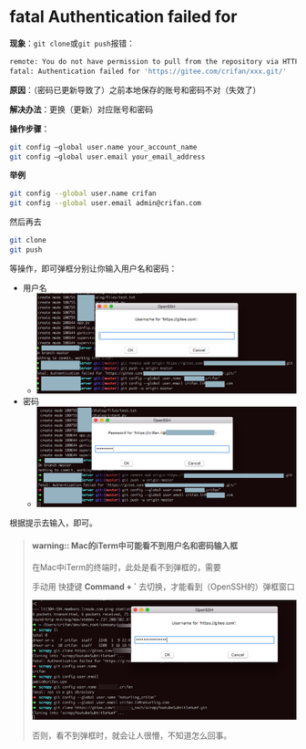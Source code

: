 # fatal Authentication failed for

**现象**：`git clone`或`git push`报错：

```bash
remote: You do not have permission to pull from the repository via HTTPS
fatal: Authentication failed for 'https://gitee.com/crifan/xxx.git/'
```

**原因**：（密码已更新导致了）之前本地保存的账号和密码不对（失效了）

**解决办法**：更换（更新）对应账号和密码

**操作步骤**：

```bash
git config –global user.name your_account_name
git config –global user.email your_email_address
```

**举例**

```bash
git config --global user.name crifan
git config --global user.email admin@crifan.com
```

然后再去

```bash
git clone
git push
```

等操作，即可弹框分别让你输入用户名和密码：

* 用户名
  * ![git_popup_input_username](../assets/img/git_popup_input_username.png)
* 密码
  * ![git_popup_input_password](../assets/img/git_popup_input_password.png)

根据提示去输入，即可。

> #### warning:: Mac的iTerm中可能看不到用户名和密码输入框
> 
> 在Mac中iTerm的终端时，此处是看不到弹框的，需要
> 
> 手动用 快捷键 **Command + `** 去切换，才能看到（OpenSSH的）弹框窗口
> 
> ![mac_iterm_show_openssh_pwd_popup_window](../assets/img/mac_iterm_show_openssh_pwd_popup_window.png)
> 
> 否则，看不到弹框时，就会让人很懵，不知道怎么回事。
